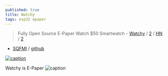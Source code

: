 ```yaml
---
published: true
title: Watchy
tags: esp32 epaper
---
```

> Fully Open Source E-Paper Watch $50 Smartwatch - [Watchy](https://www.crowdsupply.com/sqfmi/watchy) / [2](https://watchy.sqfmi.com/) / [HN](https://news.ycombinator.com/item?id=26320532) /  [2](https://news.ycombinator.com/item?id=26322919)

- [SQFMI](https://twitter.com/sqfmi) / [github](https://github.com/sqfmi/Watchy)

[ ![caption](https://watchy.sqfmi.com/assets/images/watchy_kit_instructions-b1b33fffb6211cd175d9475a10180c86.png)](https://watchy.sqfmi.com/docs/getting-started)

Watchy is E-Paper
![caption](https://watchy.sqfmi.com/assets/images/epaper-16fce5526d1319c35e29a5e9786d5613.gif)

